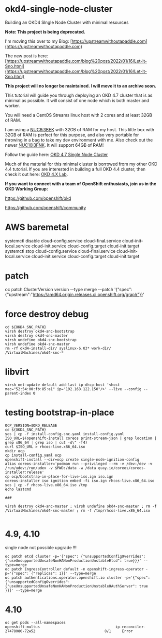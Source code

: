 # okd4-single-node-cluster
Building an OKD4 SIngle Node Cluster with minimal resources

__Note: This project is being deprecated.__   

I'm moving this over to my Blog: [https://upstreamwithoutapaddle.com](https://upstreamwithoutapaddle.com)

The new post is here: [https://upstreamwithoutapaddle.com/blog%20post/2022/01/16/Let-It-Sno.html](https://upstreamwithoutapaddle.com/blog%20post/2022/01/16/Let-It-Sno.html)


__This project will no longer be maintained.  I will move it to an archive soon.__

This tutorial will guide you through deploying an OKD 4.7 cluster that is as minimal as possible.  It will consist of one node which is both master and worker.

You will need a CentOS Streams linux host with 2 cores and at least 32GB of RAM.

I am using a [NUC8i3BEK](https://ark.intel.com/content/www/us/en/ark/products/126149/intel-nuc-kit-nuc8i3bek.html) with 32GB of RAM for my host. This little box with 32GB of RAM is perfect for this purpose, and also very portable for throwing in a bag to take my dev environment with me.  Also check out the newer [NUC10i3FNK](https://ark.intel.com/content/www/us/en/ark/products/195503/intel-nuc-10-performance-kit-nuc10i3fnk.html).  It will support 64GB of RAM!

Follow the guide here: [OKD 4.7 Single Node Cluster](https://cgruver.github.io/okd4-single-node-cluster/)

Much of the material for this minimal cluster is borrowed from my other OKD 4.4 tutorial.  If you are interested in building a full OKD 4.4 cluster, then check it out here: [OKD 4.X Lab](https://cgruver.github.io/okd4-upi-lab-setup/).

__If you want to connect with a team of OpenShift enthusiasts, join us in the OKD Working Group:__

https://github.com/openshift/okd

https://github.com/openshift/community

# AWS baremetal
systemctl disable cloud-config.service cloud-final.service cloud-init-local.service cloud-init.service cloud-config.target cloud-init.target
systemctl stop cloud-config.service cloud-final.service cloud-init-local.service cloud-init.service cloud-config.target cloud-init.target

# patch
oc patch ClusterVersion version --type merge --patch '{"spec":{"upstream":"https://amd64.origin.releases.ci.openshift.org/graph"}}'

# force destroy debug

```
cd ${OKD4_SNC_PATH}
virsh destroy okd4-snc-bootstrap
virsh destroy okd4-snc-master
virsh undefine okd4-snc-bootstrap
virsh undefine okd4-snc-master
rm -rf okd4-install-dir/ syslinux-6.03* work-dir/ /VirtualMachines/okd4-snc-*

```

# libvirt
```
virsh net-update default add-last ip-dhcp-host '<host mac="52:54:00:fb:85:a1" ip="192.168.122.150"/>' --live --config --parent-index 0
```

# testing bootstrap-in-place
```
OCP_VERSION=$OKD_RELEASE
cd ${OKD4_SNC_PATH}
yes | cp -f install-config-snc.yaml install-config.yaml
ISO_URL=$(openshift-install coreos print-stream-json | grep location | grep x86_64 | grep iso | cut -d\" -f4)
curl $ISO_URL > rhcos-live.x86_64.iso
mkdir ocp
cp install-config.yaml ocp
openshift-install --dir=ocp create single-node-ignition-config
alias coreos-installer='podman run --privileged --rm -v /dev:/dev -v /run/udev:/run/udev -v $PWD:/data -w /data quay.io/coreos/coreos-installer:release'
cp ocp/bootstrap-in-place-for-live-iso.ign iso.ign
coreos-installer iso ignition embed -fi iso.ign rhcos-live.x86_64.iso
yes | cp -f rhcos-live.x86_64.iso /tmp
echo lastcmd

###

virsh destroy okd4-snc-master ; virsh undefine okd4-snc-master ; rm -f /VirtualMachines/okd4-snc-master ; rm -f /tmp/rhcos-live.x86_64.iso


```

# 4.9, 4.10
single node not possible upgrade !!! 
```
oc patch etcd cluster -p='{"spec": {"unsupportedConfigOverrides": {"useUnsupportedUnsafeNonHANonProductionUnstableEtcd": true}}}' --type=merge
oc patch IngressController default -n openshift-ingress-operator -p='{"spec": {"replicas": 1}}' --type=merge
oc patch authentications.operator.openshift.io cluster -p='{"spec": {"unsupportedConfigOverrides": {"useUnsupportedUnsafeNonHANonProductionUnstableOAuthServer": true }}}' --type=merge

```


# 4.10

```
oc get pods --all-namespaces
openshift-multus                                   ip-reconciler-27478080-72w52                                0/1     Error
```
